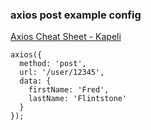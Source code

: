 ###  axios post example config


[Axios Cheat Sheet - Kapeli](https://kapeli.com/cheat_sheets/Axios.docset/Contents/Resources/Documents/index "Axios Cheat Sheet - Kapeli")


 

```
axios({
  method: 'post',
  url: '/user/12345',
  data: {
    firstName: 'Fred',
    lastName: 'Flintstone'
  }
});
```
